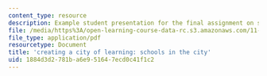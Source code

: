 ```yaml
---
content_type: resource
description: Example student presentation for the final assignment on schools in cities.
file: /media/https%3A/open-learning-course-data-rc.s3.amazonaws.com/11-333-urban-design-seminar-spring-2005/1884d3d2781ba6e951647ecd0c41f1c2_citiesoflearning.pdf
file_type: application/pdf
resourcetype: Document
title: 'creating a city of learning: schools in the city'
uid: 1884d3d2-781b-a6e9-5164-7ecd0c41f1c2
---
```


